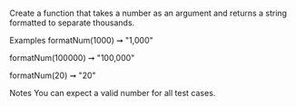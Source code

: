 Create a function that takes a number as an argument and returns a string formatted to separate thousands.

Examples
formatNum(1000) ➞ "1,000"

formatNum(100000) ➞ "100,000"

formatNum(20) ➞ "20"

Notes
You can expect a valid number for all test cases.
